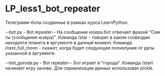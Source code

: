 # LP_less1_bot_repeater
Телеграмм-боты созданные в рамках курса LearnPython.

--bot.py - Bot repeater--
На сообщение юзера бот отвечает фразой "Сам ты {сообщение юзера}".
Команда /star - говорит в каком созвездии находится планета в аргументе в данный момент.
Команда /next_full_moon  - скажет, когда будет следующее полнолуние от даты указанной в аргументе.

--bot_goroda.py - Bot repeater--
Бот играет в "города". Команда /start начинает игру заново.
Для сериализации данных использовал pickle.

